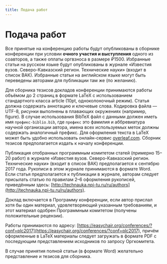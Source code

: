 ```yaml
---
title: Подача работ
---
```


# Подача работ

Все принятые на конференцию работы будут опубликованы в сборнике конференции при условии **очного участия и выступления** одного из соавторов, а также оплаты оргвзноса в размере ₽1500. Избранные статьи на русском языке будут опубликованы в журнале «Известия вузов. Северо-Кавказский регион. Технические науки» (входит в список ВАК). Избранные статьи на английском языке могут быть переведены авторами для публикации там же (по желанию).

Для сборника тезисов докладов конференции принимаются работы объёмом до 2 страниц в формате LaTeX с использованием стандартного класса article (10pt, одноколоночный режим). Статья должна содержать аннотацию и ключевые слова. Кодировка файла — UTF-8, рисунки выполнены в плавающих окружениях (например, figure). В случае использования BibTeX файл с данными должен иметь имя `префикс-biblio.bib`,  где `префикс` это фамилия и аббревиатура научной организации автора, имена всех используемых меток должны содержать аналогичный префикс. Для оформления текста в LaTeX может быть удобно использовать онлайн-сервис [overleaf.com](https://www.overleaf.com/). Сборник тезисов предполагается издать к началу конференции.

Публикация отобранных программным комитетом статей (примерно 15–20 работ) в журнале «Известия вузов. Северо-Кавказский регион. Технические науки» (входит в список ВАК) предполагается к сентябрю 2017 года. Рукописи в этом журнале принимаются в формате Word. Если статья предполагается к публикации в журнале, авторам следует присылать статью по правилам 2–6 оформления рукописей, приведённым здесь: [http://technauka.npi-tu.ru/ru/authors](http://technauka.npi-tu.ru/ru/authors). 

Доклад включается в Программу конференции, если автор прислал хотя бы один материал, удовлетворяющий указанным требованиям, и этот материал одобрен Программным комитетом (получены положительные рецензии).  

Работы принимаются по адресу:
[https://easychair.org/conferences/?conf=plc2017](https://easychair.org/conferences/?conf=plc2017), причём оформленные в LaTeX материалы следует загружать в формате PDF с последующим представлением исходников по запросу Оргкомитета.

В случае принятия полной статьи (в формате Word) желательно представление и тезисов для сборника. 